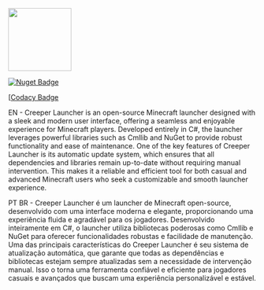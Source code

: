 <img src='https://raw.githubusercontent.com/CmlLib/CmlLib.Core/master/icon.png' width=128>

[![Nuget Badge](https://img.shields.io/nuget/v/CmlLib.Core)](https://www.nuget.org/packages/CmlLib.Core)


[[Codacy Badge](https://app.codacy.com/project/badge/Grade/3f55a130ec3f4bccb55e7def97cfa2ce)

EN - Creeper Launcher is an open-source Minecraft launcher designed with a sleek and modern user interface, offering a seamless and enjoyable experience for Minecraft players. Developed entirely in C#, the launcher leverages powerful libraries such as Cmllib and NuGet to provide robust functionality and ease of maintenance. One of the key features of Creeper Launcher is its automatic update system, which ensures that all dependencies and libraries remain up-to-date without requiring manual intervention. This makes it a reliable and efficient tool for both casual and advanced Minecraft users who seek a customizable and smooth launcher experience.

PT BR - Creeper Launcher é um launcher de Minecraft open-source, desenvolvido com uma interface moderna e elegante, proporcionando uma experiência fluida e agradável para os jogadores. Desenvolvido inteiramente em C#, o launcher utiliza bibliotecas poderosas como Cmllib e NuGet para oferecer funcionalidades robustas e facilidade de manutenção. Uma das principais características do Creeper Launcher é seu sistema de atualização automática, que garante que todas as dependências e bibliotecas estejam sempre atualizadas sem a necessidade de intervenção manual. Isso o torna uma ferramenta confiável e eficiente para jogadores casuais e avançados que buscam uma experiência personalizável e estável.

